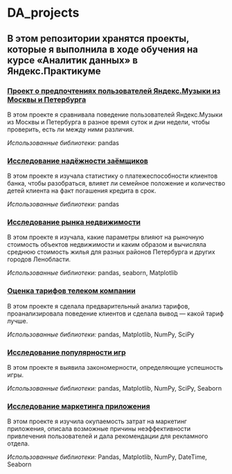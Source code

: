 # DA_projects
## В этом репозитории хранятся проекты, которые я выполнила в ходе обучения на курсе «Аналитик данных» в Яндекс.Практикуме

### [Проект о предпочтениях пользователей Яндекс.Музыки из Москвы и Петербурга](https://github.com/anyasaz/DA_projects/tree/main/music)

В этом проекте я сравнивала поведение пользователей Яндекс.Музыки из Москвы и Петербурга в разное время суток и дни недели, чтобы проверить, есть ли между ними различия.

*Использованные библиотеки:* pandas


### [Исследование надёжности заёмщиков](https://github.com/anyasaz/DA_projects/tree/main/banking)

В этом проекте я изучала статистику о платежеспособности клиентов банка, чтобы разобраться, влияет ли семейное положение и количество детей клиента на факт погашения кредита в срок.

*Использованные библиотеки:* pandas


### [Исследование рынка недвижимости](https://github.com/anyasaz/DA_projects/tree/main/real_estate)

В этом проекте я изучала, какие параметры влияют на рыночную стоимость объектов недвижимости и каким образом и вычисляла среднюю стоимость жилья для разных районов Петербурга и других городов Ленобласти.

*Использованные библиотеки:* pandas, seaborn, Matplotlib


### [Оценка тарифов телеком компании](https://github.com/anyasaz/DA_projects/tree/main/tariffs)

В этом проекте я сделала предварительный анализ тарифов, проанализировала поведение клиентов и сделала вывод — какой тариф лучше.

*Использованные библиотеки:* pandas, Matplotlib, NumPy, SciPy


### [Исследование популярности игр](https://github.com/anyasaz/DA_projects/tree/main/game_genres)

В этом проекте я выявила закономерности, определяющие успешность игры.

*Использованные библиотеки:* pandas, Matplotlib, NumPy, SciPy, Seaborn


### [Исследование маркетинга приложения ](https://github.com/anyasaz/DA_projects/tree/main/app_marketing)

В этом проекте я изучила окупаемость затрат на маркетинг приложения, описала возможные причины неэффективности привлечения пользователей и дала рекомендации для рекламного отдела.

*Использованные библиотеки:* Pandas, Matplotlib, NumPy, DateTime, Seaborn
